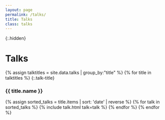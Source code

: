 ```yaml
---
layout: page
permalink: /talks/
title: Talks
class: talks
---
```


{:.hidden}
# Talks

{% assign talktitles = site.data.talks | group_by:"title" %}
{% for title in talktitles %}
{:.talk-title}
### {{ title.name }}
{% assign sorted_talks = title.items | sort: 'date' | reverse %}
{% for talk in sorted_talks  %}
  {% include talk.html talk=talk %}
{% endfor %}
{% endfor %}

<!-- 

{% assign pubyears = site.publications | group_by:"year"  %}
{% assign sorted_pubyears = pubyears | reverse %}
{% for year in sorted_pubyears %}

{:#y{{ year.name }} .year}
{% for pub in year.items %}
  {% include publication.html pub=pub %}
{% endfor %}
{% endfor %}

{% include publication.html pub=pub %}

<script src="https://cdn.jsdelivr.net/npm/itemsjs@1.0.40/dist/itemsjs.min.js"></script> 
<script>
  {% include itemsjs.min.js %}
  {% include pubfilter.js %}
</script>
 -->
